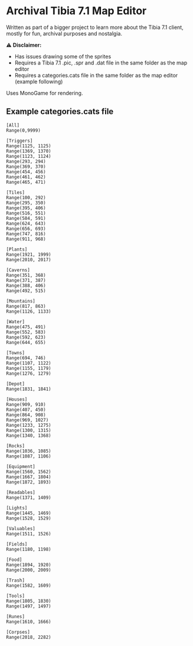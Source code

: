 # Archival Tibia 7.1 Map Editor
Written as part of a bigger project to learn more about the Tibia 7.1 client, mostly for fun, archival purposes and nostalgia.

⚠ **Disclaimer:**

- Has issues drawing some of the sprites
- Requires a Tibia 7.1 .pic, .spr and .dat file in the same folder as the map editor
- Requires a categories.cats file in the same folder as the map editor (example following)

Uses MonoGame for rendering.

## Example categories.cats file
```
[All]
Range(0,9999)

[Triggers]
Range(1125, 1125)
Range(1369, 1370)
Range(1123, 1124)
Range(293, 294)
Range(369, 370)
Range(454, 456)
Range(461, 462)
Range(465, 471)

[Tiles]
Range(100, 292)
Range(295, 350)
Range(395, 406)
Range(516, 551)
Range(584, 591)
Range(624, 643)
Range(656, 693)
Range(747, 816)
Range(911, 968)

[Plants]
Range(1921, 1999)
Range(2010, 2017)

[Caverns]
Range(351, 368)
Range(371, 387)
Range(388, 406)
Range(492, 515)

[Mountains]
Range(817, 863)
Range(1126, 1133)

[Water]
Range(475, 491)
Range(552, 583)
Range(592, 623)
Range(644, 655)

[Towns]
Range(694, 746)
Range(1107, 1122)
Range(1155, 1179)
Range(1276, 1279)

[Depot]
Range(1831, 1841)

[Houses]
Range(909, 910)
Range(407, 450)
Range(864, 908)
Range(969, 1027)
Range(1233, 1275)
Range(1300, 1315)
Range(1340, 1368)

[Rocks]
Range(1036, 1085)
Range(1087, 1106)

[Equipment]
Range(1560, 1562)
Range(1667, 1804)
Range(1872, 1893)

[Readables]
Range(1371, 1409)

[Lights]
Range(1445, 1469)
Range(1528, 1529)

[Valuables]
Range(1511, 1526)

[Fields]
Range(1180, 1198)

[Food]
Range(1894, 1920)
Range(2000, 2009)

[Trash]
Range(1582, 1609)

[Tools]
Range(1805, 1830)
Range(1497, 1497)

[Runes]
Range(1610, 1666)

[Corpses]
Range(2018, 2282)
```
